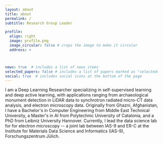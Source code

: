 ```yaml
---
layout: about
title: about
permalink: /
subtitle: Research Group Leader

profile:
  align: right
  image: profile.png
  image_circular: false # crops the image to make it circular
  address: >



news: true  # includes a list of news items
selected_papers: false # includes a list of papers marked as "selected={true}"
social: true  # includes social icons at the bottom of the page
---
```



I am a Deep Learning Researcher specializing in self-supervised learning and deep active learning, with applications ranging from archaeological monument detection in LiDAR data to synchrotron radiated micro-CT data analysis, and electron microscopy data. Originally from Ghazni, Afghanistan, I have a Bachelor's in Computer Engineering from Middle East Technical University, a Master's in AI from Polytechnic University of Catalonia, and a PhD from Leibniz University Hannover. Currently, I lead the data science lab for for electron microscopy -- a joint lab between IAS-9 and ER-C at the Institute for Materials Data Science and Informatics (IAS-9), Forschungszentrum Jülich.

